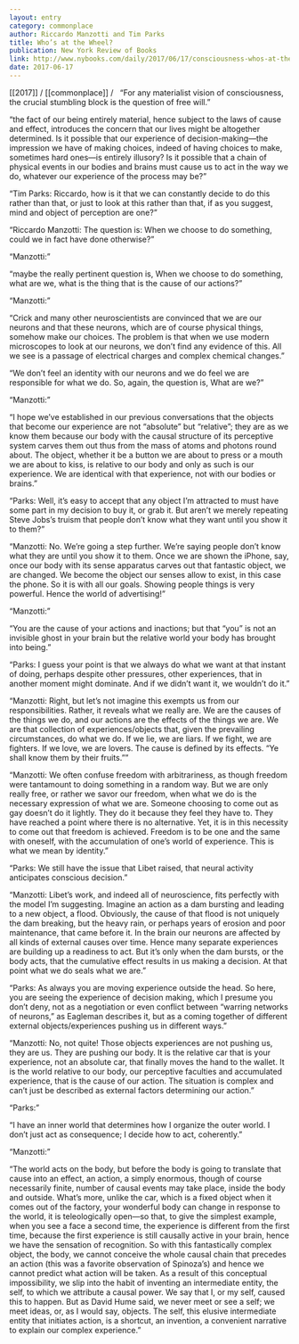 ```yaml
---
layout: entry
category: commonplace
author: Riccardo Manzotti and Tim Parks
title: Who’s at the Wheel?
publication: New York Review of Books
link: http://www.nybooks.com/daily/2017/06/17/consciousness-whos-at-the-wheel/
date: 2017-06-17
---
```


[[2017]] / [[commonplace]] / 
 
“For any materialist vision of consciousness, the crucial stumbling block is the question of free will.”

“the fact of our being entirely material, hence subject to the laws of cause and effect, introduces the concern that our lives might be altogether determined. Is it possible that our experience of decision-making—the impression we have of making choices, indeed of having choices to make, sometimes hard ones—is entirely illusory? Is it possible that a chain of physical events in our bodies and brains must cause us to act in the way we do, whatever our experience of the process may be?”

“Tim Parks: Riccardo, how is it that we can constantly decide to do this rather than that, or just to look at this rather than that, if as you suggest, mind and object of perception are one?”

“Riccardo Manzotti: The question is: When we choose to do something, could we in fact have done otherwise?”

“Manzotti:”

“maybe the really pertinent question is, When we choose to do something, what are we, what is the thing that is the cause of our actions?”

“Manzotti:”

“Crick and many other neuroscientists are convinced that we are our neurons and that these neurons, which are of course physical things, somehow make our choices. The problem is that when we use modern microscopes to look at our neurons, we don’t find any evidence of this. All we see is a passage of electrical charges and complex chemical changes.”

“We don’t feel an identity with our neurons and we do feel we are responsible for what we do. So, again, the question is, What are we?”

“Manzotti:”

“I hope we’ve established in our previous conversations that the objects that become our experience are not “absolute” but “relative”; they are as we know them because our body with the causal structure of its perceptive system carves them out thus from the mass of atoms and photons round about. The object, whether it be a button we are about to press or a mouth we are about to kiss, is relative to our body and only as such is our experience. We are identical with that experience, not with our bodies or brains.”

“Parks: Well, it’s easy to accept that any object I’m attracted to must have some part in my decision to buy it, or grab it. But aren’t we merely repeating Steve Jobs’s truism that people don’t know what they want until you show it to them?”

“Manzotti: No. We’re going a step further. We’re saying people don’t know what they are until you show it to them. Once we are shown the iPhone, say, once our body with its sense apparatus carves out that fantastic object, we are changed. We become the object our senses allow to exist, in this case the phone. So it is with all our goals. Showing people things is very powerful. Hence the world of advertising!”

“Manzotti:”

“You are the cause of your actions and inactions; but that “you” is not an invisible ghost in your brain but the relative world your body has brought into being.”

“Parks: I guess your point is that we always do what we want at that instant of doing, perhaps despite other pressures, other experiences, that in another moment might dominate. And if we didn’t want it, we wouldn’t do it.”

“Manzotti: Right, but let’s not imagine this exempts us from our responsibilities. Rather, it reveals what we really are. We are the causes of the things we do, and our actions are the effects of the things we are. We are that collection of experiences/objects that, given the prevailing circumstances, do what we do. If we lie, we are liars. If we fight, we are fighters. If we love, we are lovers. The cause is defined by its effects. “Ye shall know them by their fruits.””

“Manzotti: We often confuse freedom with arbitrariness, as though freedom were tantamount to doing something in a random way. But we are only really free, or rather we savor our freedom, when what we do is the necessary expression of what we are. Someone choosing to come out as gay doesn’t do it lightly. They do it because they feel they have to. They have reached a point where there is no alternative. Yet, it is in this necessity to come out that freedom is achieved. Freedom is to be one and the same with oneself, with the accumulation of one’s world of experience. This is what we mean by identity.”

“Parks: We still have the issue that Libet raised, that neural activity anticipates conscious decision.”

“Manzotti: Libet’s work, and indeed all of neuroscience, fits perfectly with the model I’m suggesting. Imagine an action as a dam bursting and leading to a new object, a flood. Obviously, the cause of that flood is not uniquely the dam breaking, but the heavy rain, or perhaps years of erosion and poor maintenance, that came before it. In the brain our neurons are affected by all kinds of external causes over time. Hence many separate experiences are building up a readiness to act. But it’s only when the dam bursts, or the body acts, that the cumulative effect results in us making a decision. At that point what we do seals what we are.”

“Parks: As always you are moving experience outside the head. So here, you are seeing the experience of decision making, which I presume you don’t deny, not as a negotiation or even conflict between “warring networks of neurons,” as Eagleman describes it, but as a coming together of different external objects/experiences pushing us in different ways.”

“Manzotti: No, not quite! Those objects experiences are not pushing us, they are us. They are pushing our body. It is the relative car that is your experience, not an absolute car, that finally moves the hand to the wallet. It is the world relative to our body, our perceptive faculties and accumulated experience, that is the cause of our action. The situation is complex and can’t just be described as external factors determining our action.”

“Parks:”

“I have an inner world that determines how I organize the outer world. I don’t just act as consequence; I decide how to act, coherently.”

“Manzotti:”

“The world acts on the body, but before the body is going to translate that cause into an effect, an action, a simply enormous, though of course necessarily finite, number of causal events may take place, inside the body and outside. What’s more, unlike the car, which is a fixed object when it comes out of the factory, your wonderful body can change in response to the world, it is teleologically open—so that, to give the simplest example, when you see a face a second time, the experience is different from the first time, because the first experience is still causally active in your brain, hence we have the sensation of recognition. So with this fantastically complex object, the body, we cannot conceive the whole causal chain that precedes an action (this was a favorite observation of Spinoza’s) and hence we cannot predict what action will be taken. As a result of this conceptual impossibility, we slip into the habit of inventing an intermediate entity, the self, to which we attribute a causal power. We say that I, or my self, caused this to happen. But as David Hume said, we never meet or see a self; we meet ideas, or, as I would say, objects. The self, this elusive intermediate entity that initiates action, is a shortcut, an invention, a convenient narrative to explain our complex experience.”

